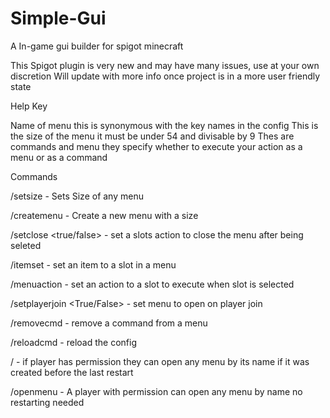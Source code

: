 # Simple-Gui
A In-game gui builder for spigot minecraft

This Spigot plugin is very new and may have many issues, use at your own discretion
Will update with more info once project is in a more user friendly state

Help Key

<Menu-Name> Name of menu this is synonymous with the key names in the config
<Size> This is the size of the menu it must be under 54 and divisable by 9
<ActionType> Thes are commands and menu they specify whether to execute your action as a menu or as a command
  
Commands

/setsize <Menu-Name> <Size> - Sets Size of any menu

/createmenu <Menu-Name> <Size> - Create a new menu with a size

/setclose <Menu-Name> <true/false> - set a slots action to close the menu after being seleted

/itemset <Menu-Name> <Slot> - set an item to a slot in a menu

/menuaction <Menu-Name> <Slot> <ActionType> <Action> - set an action to a slot to execute when slot is selected
  
/setplayerjoin <Menu-Name> <True/False> - set menu to open on player join
  
/removecmd <Menu-Name> <Slot> - remove a command from a menu
  
/reloadcmd - reload the config

/<Menu-Name> - if player has permission they can open any menu by its name if it was created before the last restart 

/openmenu <Menu-Name> - A player with permission can open any menu by name no restarting needed
